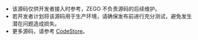 <div class = 'mk-warning'>

- 该源码仅供开发者接入时参考，ZEGO 不负责源码的后续维护。
- 若开发者计划将该源码用于生产环境，请确保发布前进行充分测试，避免发生潜在问题造成损失。
- 更多源码，请参考 [CodeStore](https://codestore.zego.im/)。
</div>
